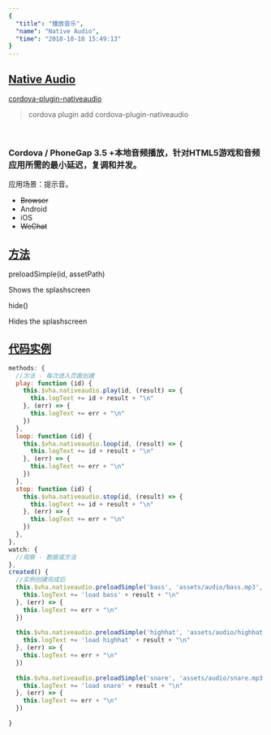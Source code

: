 ```yaml
---
{
  "title": "播放音乐",
  "name": "Native Audio",
  "time": "2018-10-18 15:49:13"
}
---
```

<!-- ------------------------------------------- -->
<section id="Native-Audio">

# **[Native Audio](#Native-Audio)**

<p><a class="ui-r-npm" href="https://www.npmjs.com/package/cordova-plugin-nativeaudio" target="_blank">cordova-plugin-nativeaudio</a></p>

> cordova plugin add cordova-plugin-nativeaudio

<br />

### Cordova / PhoneGap 3.5 +本地音频播放，针对HTML5游戏和音频应用所需的最小延迟，复调和并发。

<p class="_cl-aaaaaa">应用场景：提示音。</p>

+ ~~Browser~~
+ Android
+ iOS
+ ~~WeChat~~

</section>
<!-- ------------------------------------------- -->
<section id="Methods">

## **[方法](#Methods)**

<p class="ui-r-note _bdc-info">preloadSimple(id, assetPath)</p>

Shows the splashscreen

<p class="ui-r-note _bdc-info">hide()</p>

Hides the splashscreen

</section>
<!-- ------------------------------------------- -->
<section id="code">

## **[代码实例](#code)**

```javascript
methods: {
  //方法 - 每次进入页面创建
  play: function (id) {
    this.$vha.nativeaudio.play(id, (result) => {
      this.logText += id + result + "\n"
    }, (err) => {
      this.logText += err + "\n"
    })
  },
  loop: function (id) {
    this.$vha.nativeaudio.loop(id, (result) => {
      this.logText += id + result + "\n"
    }, (err) => {
      this.logText += err + "\n"
    })
  },
  stop: function (id) {
    this.$vha.nativeaudio.stop(id, (result) => {
      this.logText += id + result + "\n"
    }, (err) => {
      this.logText += err + "\n"
    })
  },
},
watch: {
  //观察 - 数据或方法
},
created() {
  //实例创建完成后
  this.$vha.nativeaudio.preloadSimple('bass', 'assets/audio/bass.mp3', (result) => {
    this.logText += 'load bass' + result + "\n"
  }, (err) => {
    this.logText += err + "\n"
  })
  
  this.$vha.nativeaudio.preloadSimple('highhat', 'assets/audio/highhat.mp3', (result) => {
    this.logText += 'load highhat' + result + "\n"
  }, (err) => {
    this.logText += err + "\n"
  })
  
  this.$vha.nativeaudio.preloadSimple('snare', 'assets/audio/snare.mp3', (result) => {
    this.logText += 'load snare' + result + "\n"
  }, (err) => {
    this.logText += err + "\n"
  })
  
}
```

</section>
<!-- ------------------------------------------- -->